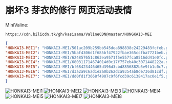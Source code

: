 # 崩坏3 芽衣的修行 网页活动表情

MiniValine:

`https://cdn.bilicdn.tk/gh/kasisama/ValineCDN@master/HONGKAI3-MEI`

```json
{
"HONKAI3-MEI1": "HONKAI3-MEI/501ac209b259bb545dea898838c24229483fcfeb.gif",
"HONKAI3-MEI2": "HONKAI3-MEI/5baf4306d1f685bf47922fbae365ccfba7721beb.gif",
"HONKAI3-MEI3": "HONKAI3-MEI/624857651c863ea9571f5e557fca8516dd41e0fc.gif",
"HONKAI3-MEI4": "HONKAI3-MEI/680311714674014d0c17f757eb40c3071448222a.gif",
"HONKAI3-MEI5": "HONKAI3-MEI/bf68423446465d396d3cbd8856882b5e9fb1c0c7.gif",
"HONKAI3-MEI6": "HONKAI3-MEI/d3a2a9c6ad1e2a0b262dca9354ab8de736d81cdf.gif",
"HONKAI3-MEI7": "HONKAI3-MEI/dd0fd1f3668f4907c9f6fcd39c6138417ac0e1f5.gif"
}
```

![HONKAI3-MEI1](https://cdn.bilicdn.tk/gh/kasisama/ValineCDN@master/HONKAI3-MEI/501ac209b259bb545dea898838c24229483fcfeb.gif)
![HONKAI3-MEI2](https://cdn.bilicdn.tk/gh/kasisama/ValineCDN@master/HONKAI3-MEI/5baf4306d1f685bf47922fbae365ccfba7721beb.gif)
![HONKAI3-MEI3](https://cdn.bilicdn.tk/gh/kasisama/ValineCDN@master/HONKAI3-MEI/624857651c863ea9571f5e557fca8516dd41e0fc.gif)
![HONKAI3-MEI4](https://cdn.bilicdn.tk/gh/kasisama/ValineCDN@master/HONKAI3-MEI/680311714674014d0c17f757eb40c3071448222a.gif)
![HONKAI3-MEI5](https://cdn.bilicdn.tk/gh/kasisama/ValineCDN@master/HONKAI3-MEI/bf68423446465d396d3cbd8856882b5e9fb1c0c7.gif)
![HONKAI3-MEI7](https://cdn.bilicdn.tk/gh/kasisama/ValineCDN@master/HONKAI3-MEI/d3a2a9c6ad1e2a0b262dca9354ab8de736d81cdf.gif)
![HONKAI3-MEI8](https://cdn.bilicdn.tk/gh/kasisama/ValineCDN@master/HONKAI3-MEI/dd0fd1f3668f4907c9f6fcd39c6138417ac0e1f5.gif)